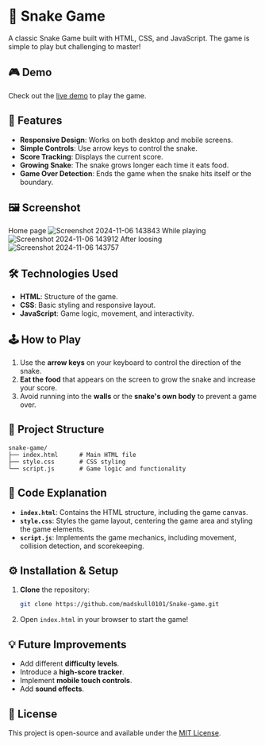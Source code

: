 






# 🐍 Snake Game

A classic Snake Game built with HTML, CSS, and JavaScript. The game is simple to play but challenging to master!

## 🎮 Demo

Check out the [live demo](#) to play the game.

## 🚀 Features

- **Responsive Design**: Works on both desktop and mobile screens.
- **Simple Controls**: Use arrow keys to control the snake.
- **Score Tracking**: Displays the current score.
- **Growing Snake**: The snake grows longer each time it eats food.
- **Game Over Detection**: Ends the game when the snake hits itself or the boundary.

## 🖼️ Screenshot
Home page
![Screenshot 2024-11-06 143843](https://github.com/user-attachments/assets/715470b3-6b4b-49a1-9bf1-c784511deea5)
While playing 
![Screenshot 2024-11-06 143912](https://github.com/user-attachments/assets/0266a927-9bb6-4a3d-b284-26f8650dc05f)
After  loosing 
![Screenshot 2024-11-06 143757](https://github.com/user-attachments/assets/1a00814f-9205-4c0d-883f-39d5a1e459d5)



## 🛠️ Technologies Used

- **HTML**: Structure of the game.
- **CSS**: Basic styling and responsive layout.
- **JavaScript**: Game logic, movement, and interactivity.

## 🕹️ How to Play

1. Use the **arrow keys** on your keyboard to control the direction of the snake.
2. **Eat the food** that appears on the screen to grow the snake and increase your score.
3. Avoid running into the **walls** or the **snake's own body** to prevent a game over.

## 📂 Project Structure

```
snake-game/
├── index.html      # Main HTML file
├── style.css       # CSS styling
└── script.js       # Game logic and functionality
```

## 📜 Code Explanation

- **`index.html`**: Contains the HTML structure, including the game canvas.
- **`style.css`**: Styles the game layout, centering the game area and styling the game elements.
- **`script.js`**: Implements the game mechanics, including movement, collision detection, and scorekeeping.

## ⚙️ Installation & Setup

1. **Clone** the repository:
   ```bash
   git clone https://github.com/madskull0101/Snake-game.git
   ```

2. Open `index.html` in your browser to start the game!

## 💡 Future Improvements

- Add different **difficulty levels**.
- Introduce a **high-score tracker**.
- Implement **mobile touch controls**.
- Add **sound effects**.

## 📜 License

This project is open-source and available under the [MIT License](LICENSE).
